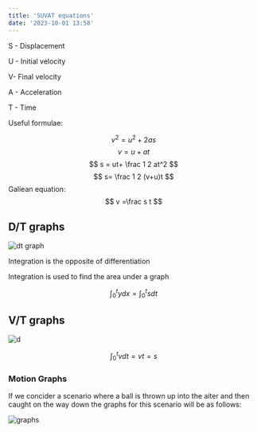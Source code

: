 ```yaml
---
title: 'SUVAT equations'
date: '2023-10-01 13:58'
---
```


S - Displacement

U - Initial velocity

V- Final velocity

A - Acceleration

T - Time

Useful formulae:

$$
v^2 = u^2  +2as
$$
$$
v = u+at
$$
$$
s = ut+ \frac 1 2 at^2
$$
$$
s= \frac 1 2 (v+u)t
$$
Galiean equation:
$$
v =\frac s t
$$


## D/T graphs

![dt graph](/img/phys/17.jpeg)

Integration is the opposite of differentiation

Integration is used to find the area under a graph

$$
\int_0^t ydx = \int_0^t sdt
$$

## V/T graphs

![d](/img/phys/18.jpeg)

$$
\int_0^t vdt = vt =s
$$

### Motion Graphs 

If we concider a scenario where a ball is thrown up into the aiter and then caught on the way down the graphs for this scenario will be as follows:

![graphs](/img/phys/18.jpeg)
